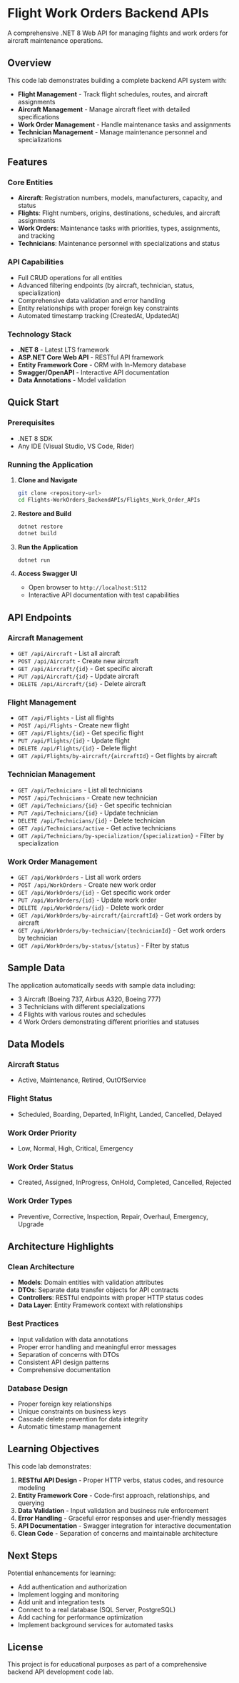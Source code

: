 # Flight Work Orders Backend APIs

A comprehensive .NET 8 Web API for managing flights and work orders for aircraft maintenance operations.

## Overview

This code lab demonstrates building a complete backend API system with:
- **Flight Management** - Track flight schedules, routes, and aircraft assignments
- **Aircraft Management** - Manage aircraft fleet with detailed specifications
- **Work Order Management** - Handle maintenance tasks and assignments
- **Technician Management** - Manage maintenance personnel and specializations

## Features

### Core Entities
- **Aircraft**: Registration numbers, models, manufacturers, capacity, and status
- **Flights**: Flight numbers, origins, destinations, schedules, and aircraft assignments  
- **Work Orders**: Maintenance tasks with priorities, types, assignments, and tracking
- **Technicians**: Maintenance personnel with specializations and status

### API Capabilities
- Full CRUD operations for all entities
- Advanced filtering endpoints (by aircraft, technician, status, specialization)
- Comprehensive data validation and error handling
- Entity relationships with proper foreign key constraints
- Automated timestamp tracking (CreatedAt, UpdatedAt)

### Technology Stack
- **.NET 8** - Latest LTS framework
- **ASP.NET Core Web API** - RESTful API framework
- **Entity Framework Core** - ORM with In-Memory database
- **Swagger/OpenAPI** - Interactive API documentation
- **Data Annotations** - Model validation

## Quick Start

### Prerequisites
- .NET 8 SDK
- Any IDE (Visual Studio, VS Code, Rider)

### Running the Application

1. **Clone and Navigate**
   ```bash
   git clone <repository-url>
   cd Flights-WorkOrders_BackendAPIs/Flights_Work_Order_APIs
   ```

2. **Restore and Build**
   ```bash
   dotnet restore
   dotnet build
   ```

3. **Run the Application**
   ```bash
   dotnet run
   ```

4. **Access Swagger UI**
   - Open browser to `http://localhost:5112`
   - Interactive API documentation with test capabilities

## API Endpoints

### Aircraft Management
- `GET /api/Aircraft` - List all aircraft
- `POST /api/Aircraft` - Create new aircraft
- `GET /api/Aircraft/{id}` - Get specific aircraft
- `PUT /api/Aircraft/{id}` - Update aircraft
- `DELETE /api/Aircraft/{id}` - Delete aircraft

### Flight Management
- `GET /api/Flights` - List all flights
- `POST /api/Flights` - Create new flight
- `GET /api/Flights/{id}` - Get specific flight
- `PUT /api/Flights/{id}` - Update flight
- `DELETE /api/Flights/{id}` - Delete flight
- `GET /api/Flights/by-aircraft/{aircraftId}` - Get flights by aircraft

### Technician Management
- `GET /api/Technicians` - List all technicians
- `POST /api/Technicians` - Create new technician
- `GET /api/Technicians/{id}` - Get specific technician
- `PUT /api/Technicians/{id}` - Update technician
- `DELETE /api/Technicians/{id}` - Delete technician
- `GET /api/Technicians/active` - Get active technicians
- `GET /api/Technicians/by-specialization/{specialization}` - Filter by specialization

### Work Order Management
- `GET /api/WorkOrders` - List all work orders
- `POST /api/WorkOrders` - Create new work order
- `GET /api/WorkOrders/{id}` - Get specific work order
- `PUT /api/WorkOrders/{id}` - Update work order
- `DELETE /api/WorkOrders/{id}` - Delete work order
- `GET /api/WorkOrders/by-aircraft/{aircraftId}` - Get work orders by aircraft
- `GET /api/WorkOrders/by-technician/{technicianId}` - Get work orders by technician
- `GET /api/WorkOrders/by-status/{status}` - Filter by status

## Sample Data

The application automatically seeds with sample data including:
- 3 Aircraft (Boeing 737, Airbus A320, Boeing 777)
- 3 Technicians with different specializations
- 4 Flights with various routes and schedules
- 4 Work Orders demonstrating different priorities and statuses

## Data Models

### Aircraft Status
- Active, Maintenance, Retired, OutOfService

### Flight Status  
- Scheduled, Boarding, Departed, InFlight, Landed, Cancelled, Delayed

### Work Order Priority
- Low, Normal, High, Critical, Emergency

### Work Order Status
- Created, Assigned, InProgress, OnHold, Completed, Cancelled, Rejected

### Work Order Types
- Preventive, Corrective, Inspection, Repair, Overhaul, Emergency, Upgrade

## Architecture Highlights

### Clean Architecture
- **Models**: Domain entities with validation attributes
- **DTOs**: Separate data transfer objects for API contracts
- **Controllers**: RESTful endpoints with proper HTTP status codes
- **Data Layer**: Entity Framework context with relationships

### Best Practices
- Input validation with data annotations
- Proper error handling and meaningful error messages
- Separation of concerns with DTOs
- Consistent API design patterns
- Comprehensive documentation

### Database Design
- Proper foreign key relationships
- Unique constraints on business keys
- Cascade delete prevention for data integrity
- Automatic timestamp management

## Learning Objectives

This code lab demonstrates:
1. **RESTful API Design** - Proper HTTP verbs, status codes, and resource modeling
2. **Entity Framework Core** - Code-first approach, relationships, and querying
3. **Data Validation** - Input validation and business rule enforcement
4. **Error Handling** - Graceful error responses and user-friendly messages
5. **API Documentation** - Swagger integration for interactive documentation
6. **Clean Code** - Separation of concerns and maintainable architecture

## Next Steps

Potential enhancements for learning:
- Add authentication and authorization
- Implement logging and monitoring
- Add unit and integration tests
- Connect to a real database (SQL Server, PostgreSQL)
- Add caching for performance optimization
- Implement background services for automated tasks

## License

This project is for educational purposes as part of a comprehensive backend API development code lab.